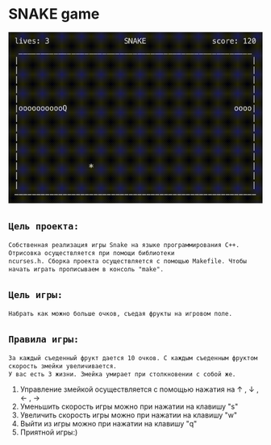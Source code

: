 # **SNAKE game**

![SNAKE](misc/snake.gif)

## `Цель проекта:`
	Собственная реализация игры Snake на языке программирования C++. Отрисовка осуществляется при помощи библиотеки
	ncurses.h. Сборка проекта осуществляется с помощью Makefile. Чтобы начать играть прописываем в консоль "make".
	
## `Цель игры:`
	Набрать как можно больше очков, съедая фрукты на игровом поле.

## `Правила игры:`
	За каждый съеденный фрукт дается 10 очков. С каждым съеденным фруктом скорость змейки увеличивается. 
	У вас есть 3 жизни. Змейка умирает при столкновении с собой же.
1. Управление змейкой осуществляется с помощью нажатия на ↑ , ↓ , ← , →
2. Уменьшить скорость игры можно при нажатии на клавишу "s"
3. Увеличить скорость игры можно при нажатии на клавишу "w"
4. Выйти из игры можно при нажатии на клавишу "q"
5. Приятной игры:)
